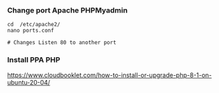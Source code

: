 ### Change port Apache PHPMyadmin
```
cd  /etc/apache2/
nano ports.conf

# Changes Listen 80 to another port
```


### Install PPA PHP
https://www.cloudbooklet.com/how-to-install-or-upgrade-php-8-1-on-ubuntu-20-04/

